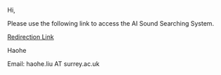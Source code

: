 Hi,

Please use the following link to access the AI Sound Searching System.

[Redirection Link](http://8.tcp.eu.ngrok.io:20184)

Haohe

Email: haohe.liu AT surrey.ac.uk

